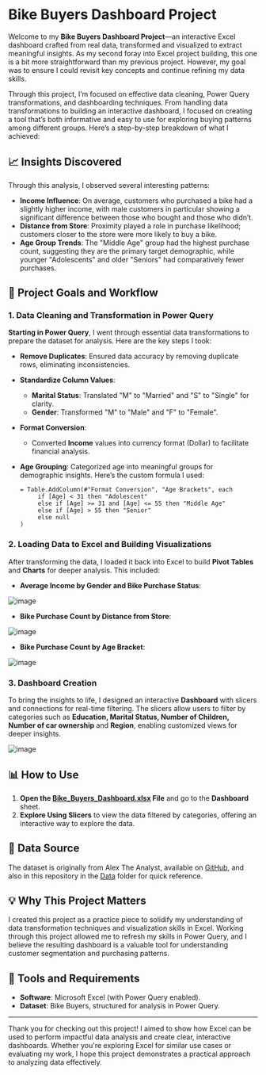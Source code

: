 # Bike Buyers Dashboard Project

Welcome to my **Bike Buyers Dashboard Project**—an interactive Excel dashboard crafted from real data, transformed and visualized to extract meaningful insights. As my second foray into Excel project building, this one is a bit more straightforward than my previous project. However, my goal was to ensure I could revisit key concepts and continue refining my data skills.

Through this project, I’m focused on effective data cleaning, Power Query transformations, and dashboarding techniques. From handling data transformations to building an interactive dashboard, I focused on creating a tool that’s both informative and easy to use for exploring buying patterns among different groups. Here’s a step-by-step breakdown of what I achieved:

## 📈 Insights Discovered

Through this analysis, I observed several interesting patterns:
- **Income Influence**: On average, customers who purchased a bike had a slightly higher income, with male customers in particular showing a significant difference between those who bought and those who didn’t.
- **Distance from Store**: Proximity played a role in purchase likelihood; customers closer to the store were more likely to buy a bike.
- **Age Group Trends**: The "Middle Age" group had the highest purchase count, suggesting they are the primary target demographic, while younger "Adolescents" and older "Seniors" had comparatively fewer purchases.

## 🎯 Project Goals and Workflow

### 1. **Data Cleaning and Transformation in Power Query**
   
 **Starting in Power Query**, I went through essential data transformations to prepare the dataset for analysis. Here are the key steps I took:
   
   - **Remove Duplicates**: Ensured data accuracy by removing duplicate rows, eliminating inconsistencies.
   - **Standardize Column Values**:
     - **Marital Status**:  Translated "M" to "Married" and "S" to "Single" for clarity.
     - **Gender**: Transformed "M" to "Male" and "F" to "Female".
   - **Format Conversion**:
     - Converted **Income** values into currency format (Dollar) to facilitate financial analysis.
   - **Age Grouping**: Categorized age into meaningful groups for demographic insights. Here’s the custom formula I used:
     
     ```powerquery
     = Table.AddColumn(#"Format Conversion", "Age Brackets", each 
          if [Age] < 31 then "Adolescent" 
          else if [Age] >= 31 and [Age] <= 55 then "Middle Age" 
          else if [Age] > 55 then "Senior" 
          else null
     )
     ```

### 2. **Loading Data to Excel and Building Visualizations**

   After transforming the data, I loaded it back into Excel to build **Pivot Tables** and **Charts** for deeper analysis. This included:

   - **Average Income by Gender and Bike Purchase Status**:
     
   ![image](https://github.com/user-attachments/assets/80e84819-cc71-40f7-a117-743d4d212c5c)

   - **Bike Purchase Count by Distance from Store**:
     
   ![image](https://github.com/user-attachments/assets/a48b6ffb-d4ea-44ae-b254-0938ee38772a)

   - **Bike Purchase Count by Age Bracket**:
   
   ![image](https://github.com/user-attachments/assets/8b20e728-6258-45f6-91ec-b60ea2de5d53)

### 3. **Dashboard Creation**

   To bring the insights to life, I designed an interactive **Dashboard** with slicers and connections for real-time filtering. The slicers allow users to filter by categories such as **Education, Marital Status, Number of Children, Number of car ownership** and **Region**, enabling customized views for deeper insights.

![image](https://github.com/user-attachments/assets/2f6ee2de-9229-44d5-9c6d-9d6252799a31)

## 📊 How to Use

1. **Open the [Bike_Buyers_Dashboard.xlsx](https://github.com/adinramaadin/Excel_Project-2_Bike_Sales/blob/main/Bike_Buyers_Dashboard.xlsx) File** and go to the **Dashboard** sheet.
2. **Explore Using Slicers** to view the data filtered by categories, offering an interactive way to explore the data.

## 📂 Data Source

The dataset is originally from Alex The Analyst, available on [GitHub](https://github.com/AlexTheAnalyst/Excel-Tutorial/blob/main/Excel%20Project%20Dataset.xlsx), and also in this repository in the [Data](https://github.com/adinramaadin/Excel_Project-2_Bike_Sales/tree/main/Data) folder for quick reference.

## 💡 Why This Project Matters

I created this project as a practice piece to solidify my understanding of data transformation techniques and visualization skills in Excel. Working through this project allowed me to refresh my skills in Power Query, and I believe the resulting dashboard is a valuable tool for understanding customer segmentation and purchasing patterns.

## 🔧 Tools and Requirements

- **Software**: Microsoft Excel (with Power Query enabled).
- **Dataset**: Bike Buyers, structured for analysis in Power Query.

---

Thank you for checking out this project! I aimed to show how Excel can be used to perform impactful data analysis and create clear, interactive dashboards. Whether you're exploring Excel for similar use cases or evaluating my work, I hope this project demonstrates a practical approach to analyzing data effectively.


